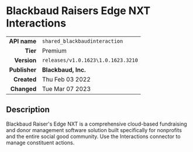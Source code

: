 # Blackbaud Raisers Edge NXT Interactions
| | |
|-:|-|
|**API name**|`shared_blackbaudinteraction`|
|**Tier**|Premium|
|**Version**|`releases/v1.0.1623\1.0.1623.3210`|
|**Publisher**|**Blackbaud, Inc.**|
|**Created**|Thu Feb 03 2022|
|**Changed**|Tue Mar 07 2023|

## Description
Blackbaud Raiser's Edge NXT is a comprehensive cloud-based fundraising and donor management software solution built specifically for nonprofits and the entire social good community. Use the Interactions connector to manage constituent actions.
